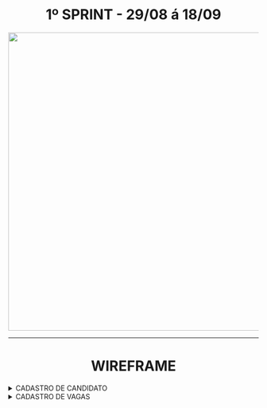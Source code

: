 <div align="center">
  
# 1º SPRINT - 29/08 á 18/09

<img src = "https://user-images.githubusercontent.com/101594950/190410770-59a89d75-4494-44d3-b48d-68ae05a834f8.jpeg" width="900" height="600" /> <br>
  
<hr>

# WIREFRAME 
  
</div>

<details>
  
 <summary> CADASTRO DE CANDIDATO </summary><br>
  
 * ## Informações Pessoais  <br> 
  
 <div align="center">
  
 <img src="https://user-images.githubusercontent.com/101594950/190285159-5f8db807-90a5-4562-b870-4ee770f3ec96.png"> <br>
  
 </div>
  
  * ## Experiência Profissional  <br>
  
  <div align="center">
  
  <img src="https://user-images.githubusercontent.com/101594950/190285169-ba31c8a4-918a-4b5a-a46d-4080ab6a47f4.png">
  
  </div>
  
  * ## Formação Acadêmica  <br>
  
 <div align="center">
  
 <img src="https://user-images.githubusercontent.com/101594950/190285171-9a263be0-a6ec-4add-b8e2-e69d3cd2abfa.png">
   
 </div>
  
  * ## Finalizado  <br>
  
 <div align = "center">
  
 <img src="https://user-images.githubusercontent.com/101594950/190285186-4847bb72-474d-407d-816f-15d223a6a788.png">
   
 </div>
 
 </summary>
 </details>
 
 <details>
  
 <summary> CADASTRO DE VAGAS </summary><br>
  
 * ## Preenchimento de Informações <br> 
  
 <div align="center">
  
 <img src="https://user-images.githubusercontent.com/101594950/190403096-df91d8b7-110a-46b8-800f-7f3879257caa.png"> <br>
  
 </div>
  
  * ## Finalizado <br>
  
  <div align="center">
  
  <img src="https://user-images.githubusercontent.com/101594950/190403084-9656161d-ac89-4e2e-a2f1-eb51b1c5f313.png">
   
 </div>
